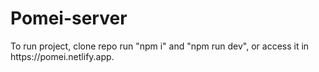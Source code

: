 # Pomei-server
<p>To run project, clone repo run "npm i" and "npm run dev", or access it in https://pomei.netlify.app.</p>
